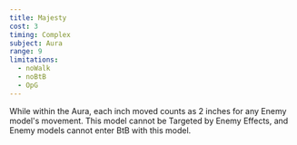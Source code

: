 ```yaml
---
title: Majesty
cost: 3
timing: Complex
subject: Aura
range: 9
limitations:
  - noWalk
  - noBtB
  - OpG
---
```

While within the Aura, each inch moved counts as 2 inches for any Enemy model's movement.
This model cannot be Targeted by Enemy Effects, and Enemy models cannot enter BtB with this model.